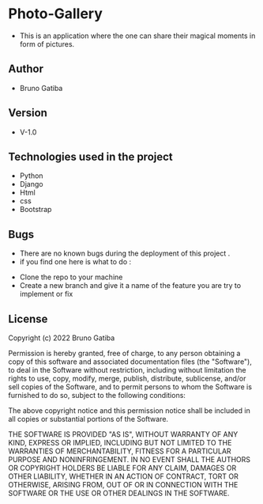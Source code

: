 # Photo-Gallery
 * This is an application where the one can share their magical moments in form of pictures. 

 ## Author
 * Bruno Gatiba  

 ## Version 
 * V-1.0   


 ## Technologies used in the project  
 * Python  
 * Django 
 * Html 
 * css 
 * Bootstrap 



 ##  Bugs 
 * There are no known bugs during the deployment of this project .
 * if you find one here is what to do :
 - Clone the repo to your machine 
 - Create a new branch and give it a name of the feature you are try to implement or fix 
 


 ## License 
 Copyright (c) 2022 Bruno Gatiba

Permission is hereby granted, free of charge, to any person obtaining a copy of this software and associated documentation files (the "Software"), to deal in the Software without restriction, including without limitation the rights to use, copy, modify, merge, publish, distribute, sublicense, and/or sell copies of the Software, and to permit persons to whom the Software is furnished to do so, subject to the following conditions:

The above copyright notice and this permission notice shall be included in all copies or substantial portions of the Software.

THE SOFTWARE IS PROVIDED "AS IS", WITHOUT WARRANTY OF ANY KIND, EXPRESS OR IMPLIED, INCLUDING BUT NOT LIMITED TO THE WARRANTIES OF MERCHANTABILITY, FITNESS FOR A PARTICULAR PURPOSE AND NONINFRINGEMENT. IN NO EVENT SHALL THE AUTHORS OR COPYRIGHT HOLDERS BE LIABLE FOR ANY CLAIM, DAMAGES OR OTHER LIABILITY, WHETHER IN AN ACTION OF CONTRACT, TORT OR OTHERWISE, ARISING FROM, OUT OF OR IN CONNECTION WITH THE SOFTWARE OR THE USE OR OTHER DEALINGS IN THE SOFTWARE. 

